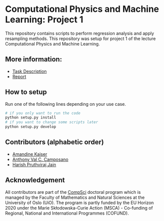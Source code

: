 # Computational Physics and Machine Learning: Project 1

This repository contains scripts to perform regression analysis and apply resampling methods. This repository was setup for project 1 of the lecture Computational Physics and Machine Learning.

## More information:
* [Task Description](documentation/Project1_task_description.pdf)
* [Report](documentation/report/main.pdf)

## How to setup
Run one of the following lines depending on your use case.
```python
# if you only want to run the code
python setup.py install
# if you want to change some scripts later
python setup.py develop
```

## Contributors (alphabetic order)
* [Amandine Kaiser](https://www.mn.uio.no/compsci/english/people/phd-candidates/kaiser.html)
* [Anthony Val C. Camposano](https://www.mn.uio.no/compsci/english/people/phd-candidates/camposano.html)
* [Harish Pruthviraj Jain](https://www.mn.uio.no/compsci/english/people/phd-candidates/jain.html)

## Acknowledgement
All contributors are part of the [CompSci](https://www.mn.uio.no/compsci/english/) doctoral program which is managed by the Faculty of Mathematics and Natural Sciences at the University of Oslo (UiO).
The program is partly funded by the EU Horizon 2020 under the Marie Skłodowska-Curie Action (MSCA) - Co-funding of Regional, National and International Programmes (COFUND).